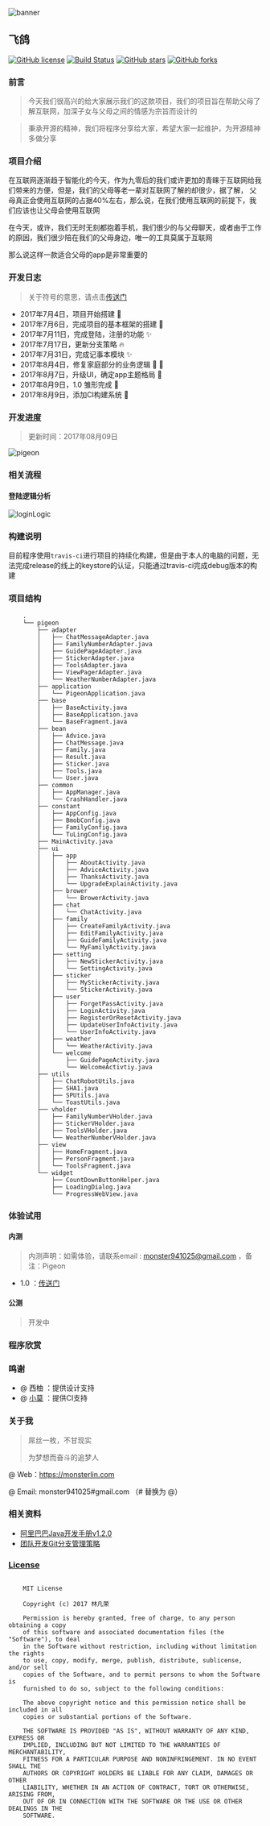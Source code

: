 ![banner](http://oszh5svp5.bkt.clouddn.com/pigeon_banner_show_01.png)

## 飞鸽

[![GitHub license](https://img.shields.io/badge/license-MIT-blue.svg)](https://raw.githubusercontent.com/monsterLin/Pigeon/master/LICENSE)
[![Build Status](https://travis-ci.org/monsterLin/Pigeon.svg?branch=master)](https://travis-ci.org/monsterLin/Pigeon)
[![GitHub stars](https://img.shields.io/github/stars/monsterLin/Pigeon.svg?style=social&label=Stars)](https://github.com/monsterLin/Pigeon/stargazers)
[![GitHub forks](https://img.shields.io/github/forks/monsterLin/Pigeon.svg?style=social&label=Fork)](https://github.com/monsterLin/Pigeon/network)

### 前言

> 今天我们很高兴的给大家展示我们的这款项目，我们的项目旨在帮助父母了解互联网，加深子女与父母之间的情感为宗旨而设计的

> 秉承开源的精神，我们将程序分享给大家，希望大家一起维护，为开源精神多做分享

### 项目介绍

在互联网逐渐趋于智能化的今天，作为九零后的我们或许更加的青睐于互联网给我们带来的方便，但是，我们的父母等老一辈对互联网了解的却很少，据了解，
父母真正会使用互联网的占据40%左右，那么说，在我们使用互联网的前提下，我们应该也让父母会使用互联网

在今天，或许，我们无时无刻都抱着手机，我们很少的与父母聊天，或者由于工作的原因，我们很少陪在我们的父母身边，唯一的工具莫属于互联网

那么说这样一款适合父母的app是非常重要的

### 开发日志

> 关于符号的意思，请点击[传送门](https://github.com/monsterLin/GithubFun)

- 2017年7月4日，项目开始搭建 :tada:
- 2017年7月6日，完成项目的基本框架的搭建 :art:
- 2017年7月11日，完成登陆，注册的功能 :sparkles:
- 2017年7月17日，更新分支策略 :fire:
- 2017年7月31日，完成记事本模块 :sparkles:
- 2017年8月4日，修复家庭部分的业务逻辑 :art: :bug:
- 2017年8月7日，升级UI，确定app主题格局 :lipstick:
- 2017年8月9日，1.0 雏形完成 :bookmark:
- 2017年8月9日，添加CI构建系统 :construction_worker:

### 开发进度

> 更新时间：2017年08月09日

![pigeon](http://oszh5svp5.bkt.clouddn.com/pigeon_progress.png)

### 相关流程

#### 登陆逻辑分析

![loginLogic](http://oszh5svp5.bkt.clouddn.com/pigeon_login_anylise.png)

### 构建说明

目前程序使用`travis-ci`进行项目的持续化构建，但是由于本人的电脑的问题，无法完成release的线上的keystore的认证，只能通过travis-ci完成debug版本的构建

### 项目结构

```
    .
    └── pigeon
        ├── adapter
        │   ├── ChatMessageAdapter.java
        │   ├── FamilyNumberAdapter.java
        │   ├── GuidePageAdapter.java
        │   ├── StickerAdapter.java
        │   ├── ToolsAdapter.java
        │   ├── ViewPagerAdapter.java
        │   └── WeatherNumberAdapter.java
        ├── application
        │   └── PigeonApplication.java
        ├── base
        │   ├── BaseActivity.java
        │   ├── BaseApplication.java
        │   └── BaseFragment.java
        ├── bean
        │   ├── Advice.java
        │   ├── ChatMessage.java
        │   ├── Family.java
        │   ├── Result.java
        │   ├── Sticker.java
        │   ├── Tools.java
        │   └── User.java
        ├── common
        │   ├── AppManager.java
        │   └── CrashHandler.java
        ├── constant
        │   ├── AppConfig.java
        │   ├── BmobConfig.java
        │   ├── FamilyConfig.java
        │   └── TuLingConfig.java
        ├── MainActivity.java
        ├── ui
        │   ├── app
        │   │   ├── AboutActivity.java
        │   │   ├── AdviceActivity.java
        │   │   ├── ThanksActivity.java
        │   │   └── UpgradeExplainActivity.java
        │   ├── brower
        │   │   └── BrowerActivity.java
        │   ├── chat
        │   │   └── ChatActivity.java
        │   ├── family
        │   │   ├── CreateFamilyActivity.java
        │   │   ├── EditFamilyActivity.java
        │   │   ├── GuideFamilyActivity.java
        │   │   └── MyFamilyActivity.java
        │   ├── setting
        │   │   ├── NewStickerActivity.java
        │   │   └── SettingActivity.java
        │   ├── sticker
        │   │   ├── MyStickerActivity.java
        │   │   └── StickerActivity.java
        │   ├── user
        │   │   ├── ForgetPassActivity.java
        │   │   ├── LoginActivity.java
        │   │   ├── RegisterOrResetActivity.java
        │   │   ├── UpdateUserInfoActivity.java
        │   │   └── UserInfoActivity.java
        │   ├── weather
        │   │   └── WeatherActivity.java
        │   └── welcome
        │       ├── GuidePageActivity.java
        │       └── WelcomeActivtiy.java
        ├── utils
        │   ├── ChatRobotUtils.java
        │   ├── SHA1.java
        │   ├── SPUtils.java
        │   └── ToastUtils.java
        ├── vholder
        │   ├── FamilyNumberVHolder.java
        │   ├── StickerVHolder.java
        │   ├── ToolsVHolder.java
        │   └── WeatherNumberVHolder.java
        ├── view
        │   ├── HomeFragment.java
        │   ├── PersonFragment.java
        │   └── ToolsFragment.java
        └── widget
            ├── CountDownButtonHelper.java
            ├── LoadingDialog.java
            └── ProgressWebView.java

```

### 体验试用

#### 内测

> 内测声明：如需体验，请联系email : monster941025@gmail.com ，备注：Pigeon

- 1.0 ：[传送门](https://fir.im/Pigeon)

#### 公测

> 开发中


### 程序欣赏

### 鸣谢

- @ 西柚 ：提供设计支持
- @ [小莫](https://github.com/xiaomoinfo) ：提供CI支持

### 关于我

> 屌丝一枚，不甘现实
>
> 为梦想而奋斗的追梦人

@ Web：https://monsterlin.com

@ Email: monster941025#gmail.com （# 替换为 @）

### 相关资料

- [阿里巴巴Java开发手册v1.2.0](http://files.monsterlin.com/%E9%98%BF%E9%87%8C%E5%B7%B4%E5%B7%B4Java%E5%BC%80%E5%8F%91%E6%89%8B%E5%86%8Cv1.2.0.pdf)
- [团队开发Git分支管理策略](https://helei112g.github.io/2017/04/14/%E5%9B%A2%E9%98%9F%E5%BC%80%E5%8F%91Git%E5%88%86%E6%94%AF%E7%AE%A1%E7%90%86%E7%AD%96%E7%95%A5/)


### [License](https://github.com/monsterLin/Pigeon/blob/master/LICENSE)

```

    MIT License

    Copyright (c) 2017 林凡荣

    Permission is hereby granted, free of charge, to any person obtaining a copy
    of this software and associated documentation files (the "Software"), to deal
    in the Software without restriction, including without limitation the rights
    to use, copy, modify, merge, publish, distribute, sublicense, and/or sell
    copies of the Software, and to permit persons to whom the Software is
    furnished to do so, subject to the following conditions:

    The above copyright notice and this permission notice shall be included in all
    copies or substantial portions of the Software.

    THE SOFTWARE IS PROVIDED "AS IS", WITHOUT WARRANTY OF ANY KIND, EXPRESS OR
    IMPLIED, INCLUDING BUT NOT LIMITED TO THE WARRANTIES OF MERCHANTABILITY,
    FITNESS FOR A PARTICULAR PURPOSE AND NONINFRINGEMENT. IN NO EVENT SHALL THE
    AUTHORS OR COPYRIGHT HOLDERS BE LIABLE FOR ANY CLAIM, DAMAGES OR OTHER
    LIABILITY, WHETHER IN AN ACTION OF CONTRACT, TORT OR OTHERWISE, ARISING FROM,
    OUT OF OR IN CONNECTION WITH THE SOFTWARE OR THE USE OR OTHER DEALINGS IN THE
    SOFTWARE.

```
